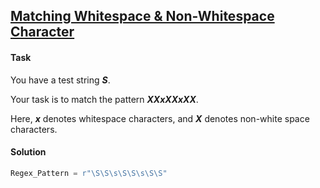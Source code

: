 ## [Matching Whitespace & Non-Whitespace Character](https://www.hackerrank.com/challenges/matching-whitespace-non-whitespace-character/problem)

#### Task

You have a test string ***S***. 

Your task is to match the pattern ***XXxXXxXX***. 

Here, ***x*** denotes whitespace characters, and ***X*** denotes non-white space characters.

#### Solution

```python
Regex_Pattern = r"\S\S\s\S\S\s\S\S"
```
